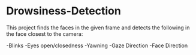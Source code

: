 # Drowsiness-Detection
This project finds the faces in the given frame and detects the following in the face closest to the camera:

-Blinks
-Eyes open/closedness
-Yawning
-Gaze Direction
-Face Direction
